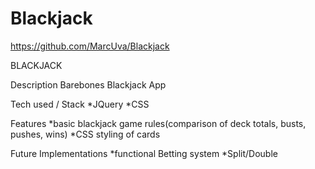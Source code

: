 # Blackjack

https://github.com/MarcUva/Blackjack

BLACKJACK

Description
Barebones Blackjack App


Tech used / Stack
*JQuery
*CSS


Features
*basic blackjack game rules(comparison of deck totals, busts, pushes, wins)
*CSS styling of cards

Future Implementations
*functional Betting system
*Split/Double 
